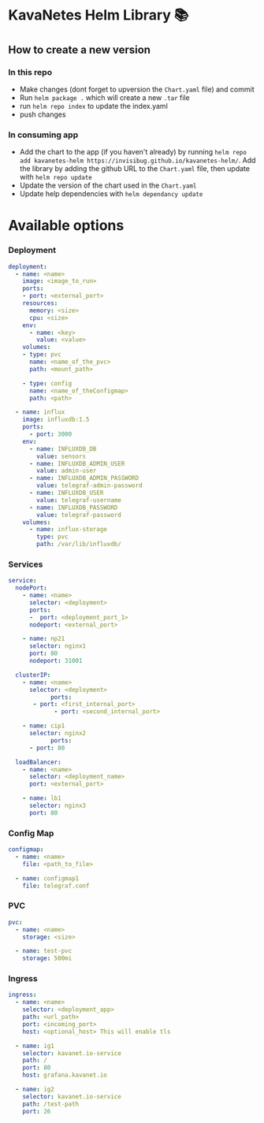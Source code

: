# KavaNetes Helm Library 📚
## How to create a new version
### In this repo
* Make changes (dont forget to upversion the `Chart.yaml` file) and commit
* Run `helm package .` which will create a new `.tar` file
* run `helm repo index` to update the index.yaml
* push changes

### In consuming app
* Add the chart to the app (if you haven't already) by running `helm repo add kavanetes-helm https://invisibug.github.io/kavanetes-helm/`. Add the library by adding the github URL to the `Chart.yaml` file, then update with `helm repo update`
* Update the version of the chart used in the `Chart.yaml`
* Update help dependencies with `helm dependancy update`



# Available options
### Deployment
```yaml
deployment:
  - name: <name>
    image: <image_to_run>
    ports:
    - port: <external_port>
    resources: 
      memory: <size>
      cpu: <size>
    env:
      - name: <key>
        value: <value>
    volumes:
    - type: pvc
      name: <name_of_the_pvc>
      path: <mount_path>

    - type: config
      name: <name_of_theConfigmap>
      path: <path>

  - name: influx
    image: influxdb:1.5
    ports:
      - port: 3000
    env:
      - name: INFLUXDB_DB
        value: sensors
      - name: INFLUXDB_ADMIN_USER
        value: admin-user
      - name: INFLUXDB_ADMIN_PASSWORD
        value: telegraf-admin-password
      - name: INFLUXDB_USER
        value: telegraf-username
      - name: INFLUXDB_PASSWORD
        value: telegraf-password
    volumes:
      - name: influx-storage
        type: pvc
        path: /var/lib/influxdb/
```
### Services
```yaml
service:  
  nodePort:
    - name: <name>
      selector: <deployment>
      ports:
      -  port: <deployment_port_1>
      nodeport: <external_port>

    - name: np21
      selector: nginx1
      port: 80
      nodeport: 31001

  clusterIP:
    - name: <name>
      selector: <deployment>
			ports:
       - port: <first_internal_port>
			 - port: <second_internal_port>

    - name: cip1
      selector: nginx2
			ports:
      - port: 80

  loadBalancer:
    - name: <name>
      selector: <deployment_name>
      port: <external_port>

    - name: lb1
      selector: nginx3
      port: 80
```
### Config Map
```yaml
configmap:
  - name: <name>
    file: <path_to_file>

  - name: configmap1
    file: telegraf.conf
```

### PVC
```yaml
pvc:
  - name: <name>
    storage: <size>

  - name: test-pvc
    storage: 500mi
```
### Ingress
```yaml
ingress:
  - name: <name>
    selector: <deployment_app>
    path: <url_path>
    port: <incoming_port>
    host: <optional_host> This will enable tls

  - name: ig1
    selector: kavanet.io-service
    path: /
    port: 80
    host: grafana.kavanet.io

  - name: ig2
    selector: kavanet.io-service
    path: /test-path
    port: 26
```


